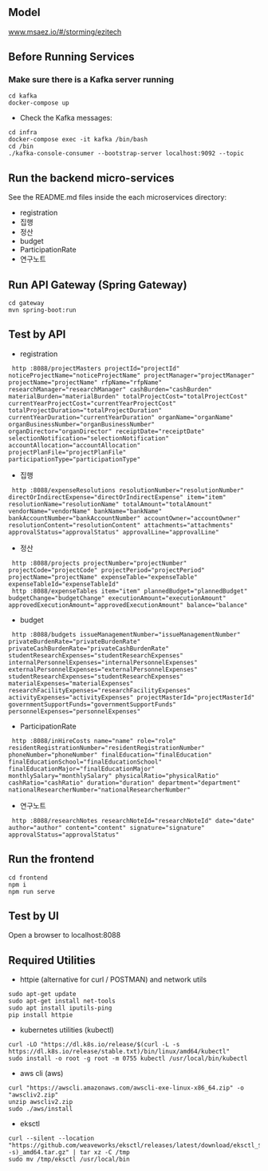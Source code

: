 # 

## Model
www.msaez.io/#/storming/ezitech

## Before Running Services
### Make sure there is a Kafka server running
```
cd kafka
docker-compose up
```
- Check the Kafka messages:
```
cd infra
docker-compose exec -it kafka /bin/bash
cd /bin
./kafka-console-consumer --bootstrap-server localhost:9092 --topic
```

## Run the backend micro-services
See the README.md files inside the each microservices directory:

- registration
- 집행
- 정산
- budget
- ParticipationRate
- 연구노트


## Run API Gateway (Spring Gateway)
```
cd gateway
mvn spring-boot:run
```

## Test by API
- registration
```
 http :8088/projectMasters projectId="projectId" noticeProjectName="noticeProjectName" projectManager="projectManager" projectName="projectName" rfpName="rfpName" researchManager="researchManager" cashBurden="cashBurden" materialBurden="materialBurden" totalProjectCost="totalProjectCost" currentYearProjectCost="currentYearProjectCost" totalProjectDuration="totalProjectDuration" currentYearDuration="currentYearDuration" organName="organName" organBusinessNumber="organBusinessNumber" organDirector="organDirector" receiptDate="receiptDate" selectionNotification="selectionNotification" accountAllocation="accountAllocation" projectPlanFile="projectPlanFile" participationType="participationType" 
```
- 집행
```
 http :8088/expenseResolutions resolutionNumber="resolutionNumber" directOrIndirectExpense="directOrIndirectExpense" item="item" resolutionName="resolutionName" totalAmount="totalAmount" vendorName="vendorName" bankName="bankName" bankAccountNumber="bankAccountNumber" accountOwner="accountOwner" resolutionContent="resolutionContent" attachments="attachments" approvalStatus="approvalStatus" approvalLine="approvalLine" 
```
- 정산
```
 http :8088/projects projectNumber="projectNumber" projectCode="projectCode" projectPeriod="projectPeriod" projectName="projectName" expenseTable="expenseTable" expenseTableId="expenseTableId" 
 http :8088/expenseTables item="item" plannedBudget="plannedBudget" budgetChange="budgetChange" executionAmount="executionAmount" approvedExecutionAmount="approvedExecutionAmount" balance="balance" 
```
- budget
```
 http :8088/budgets issueManagementNumber="issueManagementNumber" privateBurdenRate="privateBurdenRate" privateCashBurdenRate="privateCashBurdenRate" studentResearchExpenses="studentResearchExpenses" internalPersonnelExpenses="internalPersonnelExpenses" externalPersonnelExpenses="externalPersonnelExpenses" studentResearchExpenses="studentResearchExpenses" materialExpenses="materialExpenses" researchFacilityExpenses="researchFacilityExpenses" activityExpenses="activityExpenses" projectMasterId="projectMasterId" governmentSupportFunds="governmentSupportFunds" personnelExpenses="personnelExpenses" 
```
- ParticipationRate
```
 http :8088/inHireCosts name="name" role="role" residentRegistrationNumber="residentRegistrationNumber" phoneNumber="phoneNumber" finalEducation="finalEducation" finalEducationSchool="finalEducationSchool" finalEducationMajor="finalEducationMajor" monthlySalary="monthlySalary" physicalRatio="physicalRatio" cashRatio="cashRatio" duration="duration" department="department" nationalResearcherNumber="nationalResearcherNumber" 
```
- 연구노트
```
 http :8088/researchNotes researchNoteId="researchNoteId" date="date" author="author" content="content" signature="signature" approvalStatus="approvalStatus" 
```


## Run the frontend
```
cd frontend
npm i
npm run serve
```

## Test by UI
Open a browser to localhost:8088

## Required Utilities

- httpie (alternative for curl / POSTMAN) and network utils
```
sudo apt-get update
sudo apt-get install net-tools
sudo apt install iputils-ping
pip install httpie
```

- kubernetes utilities (kubectl)
```
curl -LO "https://dl.k8s.io/release/$(curl -L -s https://dl.k8s.io/release/stable.txt)/bin/linux/amd64/kubectl"
sudo install -o root -g root -m 0755 kubectl /usr/local/bin/kubectl
```

- aws cli (aws)
```
curl "https://awscli.amazonaws.com/awscli-exe-linux-x86_64.zip" -o "awscliv2.zip"
unzip awscliv2.zip
sudo ./aws/install
```

- eksctl 
```
curl --silent --location "https://github.com/weaveworks/eksctl/releases/latest/download/eksctl_$(uname -s)_amd64.tar.gz" | tar xz -C /tmp
sudo mv /tmp/eksctl /usr/local/bin
```

